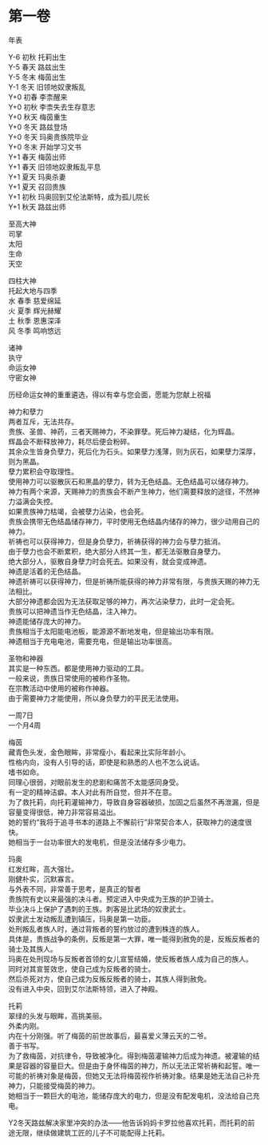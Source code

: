 # 第一卷
年表  


Y-6 初秋 托莉出生  
Y-5 春天 路兹出生  
Y-5 冬末 梅茵出生  
Y-1 冬天 旧领地奴隶叛乱  
Y+0 初春 李柰醒来  
Y+0 初秋 李柰失去生存意志  
Y+0 秋天 梅茵重生  
Y+0 冬天 路兹登场  
Y+0 冬天 玛奥贵族院毕业  
Y+0 冬末 开始学习文书  
Y+1 春天 梅茵出师  
Y+1 春天 旧领地奴隶叛乱平息  
Y+1 夏天 玛奥杀妻  
Y+1 夏天 召回贵族  
Y+1 初秋 玛奥回到艾伦法斯特，成为孤儿院长  
Y+1 秋天 路兹出师  


至高大神  
司掌  
太阳  
生命  
天空  


四柱大神  
托起大地与四季  
水 春季 慈爱绵延  
火 夏季 辉光赫耀  
土 秋季 恩惠深泽  
风 冬季 鸣响悠远  


诸神  
执守  
命运女神  
守密女神  


历经命运女神的重重遴选，得以有幸与您会面，愿能为您献上祝福  


神力和孽力  
两者互斥，无法共存。  
贵族、圣兽、神药，三者天赐神力，不染罪孽。死后神力凝结，化为辉晶。  
辉晶会不断释放神力，耗尽后便会粉碎。  
其余众生皆身负孽力，死后化为石头。如果孽力浅薄，则为灰石，如果孽力深厚，则为黑晶。  
孽力累积会夺取理性。  
使用神力可以驱散灰石和黑晶的孽力，转为无色结晶。无色结晶可以储存神力。  
神力有两个来源，天赐神力的贵族会不断产生神力，他们需要释放的途径，不然神力溢满会失控。  
如果贵族神力枯竭，会被孽力沾染，也会死。  
贵族会携带无色结晶储存神力，平时使用无色结晶内储存的神力，很少动用自己的神力。  
祈祷也可以获得神力，但是身负孽力，祈祷获得的神力会与孽力抵消。  
由于孽力也会不断累积，绝大部分人终其一生，都无法驱散自身孽力。  
绝大部分人，驱散自身孽力时会死去。如果没有，就会变成神遗。  
神遗是活着的无色结晶。  
神遗祈祷可以获得神力，但是祈祷所能获得的神力非常有限，与贵族天赐的神力无法相比。  
大部分神遗都会因为无法获取足够的神力，再次沾染孽力，此时一定会死。  
贵族可以把神遗当作无色结晶，注入神力。  
神遗能储存庞大的神力。  
贵族相当于太阳能电池板，能源源不断地发电，但是输出功率有限。  
神遗相当于充电电池，需要充电，但是输出功率很高。  


圣物和神器  
其实是一种东西。都是使用神力驱动的工具。  
一般来说，贵族日常使用的被称作圣物。  
在宗教活动中使用的被称作神器。  
由于需要神力才能使用，所以身负孽力的平民无法使用。  


一周7日  
一个月4周  


梅茵  
藏青色头发，金色眼眸，非常瘦小，看起来比实际年龄小。  
性格内向，没有人引导的话，即使是和熟悉的人也不怎么说话。  
嗜书如命。  
同理心很弱，对眼前发生的悲剧和痛苦不太能感同身受。  
有一定的精神洁癖。本人对此有所自觉，但并不在意。  
为了救托莉，向托莉灌输神力，导致自身容器破损，加固之后虽然不再泄漏，但是容量变得很低，神力非常容易溢出。  
她的誓约“我将于追寻书本的道路上不懈前行”非常契合本人，获取神力的速度很快。  
她相当于一台功率很大的发电机，但是没法储存多少电力。  


玛奥  
红发红眸，高大强壮。  
刚健朴实，沉默寡言。  
与外表不同，非常善于思考，是真正的智者  
贵族院有史以来最强的决斗者。预定进入中央成为王族的护卫骑士。  
毕业决斗上保护了遇刺的王族。刺客是比武场的奴隶武士。  
奴隶武士发动叛乱遭到镇压，玛奥是第一功臣。  
处刑叛乱者族人时，通过背叛者的誓约放过的遭到株连的族人。  
具体是，贵族战争的条例，反叛是第一大罪，唯一能得到赦免的是，反叛反叛者的骑士及其族人。  
玛奥在处刑现场与反叛者首领的女儿宣誓结婚，使反叛者族人成为自己的族人。  
同时对其宣誓效忠，使自己成为反叛者的骑士。  
然后杀死对方，使自己成为反叛反叛者的骑士，其族人得到赦免。  
没有进入中央，回到艾尔法斯特领，进入了神殿。  


托莉  
翠绿的头发与眼眸，高挑美丽。  
外柔内刚。  
内在十分刚强。听了梅茵的前世故事后，最喜爱义薄云天的二爷。  
善于书写。  
为了救梅茵，对抗律令，导致被净化。得到梅茵灌输神力后成为神遗。被灌输的结果是容器的容量巨大。但是由于身怀梅茵的神力，所以无法正常祈祷和起誓。唯一可能的祈祷对象是梅茵，但她又无法将梅茵视作祈祷对象。结果是她无法自己补充神力，只能接受梅茵的神力。  
她相当于一颗巨大的电池，能储存庞大的电力，但是没有配发电机，没法给自己充电。  


Y2冬天路兹解决家里冲突的办法——他告诉妈妈卡罗拉他喜欢托莉，而托莉的前途无限，继续做建筑工匠的儿子不可能配得上托莉。  


